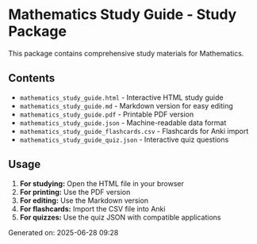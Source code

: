 # Mathematics Study Guide - Study Package

This package contains comprehensive study materials for Mathematics.

## Contents

- `mathematics_study_guide.html` - Interactive HTML study guide
- `mathematics_study_guide.md` - Markdown version for easy editing
- `mathematics_study_guide.pdf` - Printable PDF version
- `mathematics_study_guide.json` - Machine-readable data format
- `mathematics_study_guide_flashcards.csv` - Flashcards for Anki import
- `mathematics_study_guide_quiz.json` - Interactive quiz questions

## Usage

1. **For studying:** Open the HTML file in your browser
2. **For printing:** Use the PDF version
3. **For editing:** Use the Markdown version
4. **For flashcards:** Import the CSV file into Anki
5. **For quizzes:** Use the quiz JSON with compatible applications

Generated on: 2025-06-28 09:28

